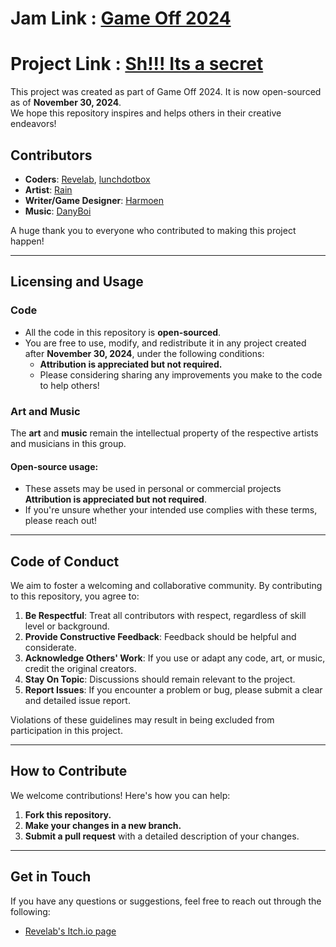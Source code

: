 # Jam Link : [Game Off 2024](https://itch.io/jam/game-off-2024)

# Project Link : [Sh!!! Its a secret](https://revelab.itch.io/secret)

This project was created as part of Game Off 2024. It is now open-sourced as of **November 30, 2024**.  
We hope this repository inspires and helps others in their creative endeavors!

## Contributors

- **Coders**: [Revelab](https://revelab.itch.io/), [lunchdotbox](https://lunchdotbox.itch.io/)  
- **Artist**: [Rain](https://cocobuntales.carrd.co/)  
- **Writer/Game Designer**: [Harmoen](https://harmoen.itch.io/)
- **Music**: [DanyBoi](https://itch.io/profile/danyb0i)

A huge thank you to everyone who contributed to making this project happen!

---

## Licensing and Usage

### Code  
- All the code in this repository is **open-sourced**.  
- You are free to use, modify, and redistribute it in any project created after **November 30, 2024**, under the following conditions:  
  - **Attribution is appreciated but not required.**  
  - Please considering sharing any improvements you make to the code to help others!  

### Art and Music  
The **art** and **music** remain the intellectual property of the respective artists and musicians in this group.  

#### Open-source usage:  
- These assets may be used in personal or commercial projects **Attribution is appreciated but not required**. 
- If you're unsure whether your intended use complies with these terms, please reach out!  

---

## Code of Conduct

We aim to foster a welcoming and collaborative community. By contributing to this repository, you agree to:  

1. **Be Respectful**: Treat all contributors with respect, regardless of skill level or background.  
2. **Provide Constructive Feedback**: Feedback should be helpful and considerate.  
3. **Acknowledge Others' Work**: If you use or adapt any code, art, or music, credit the original creators.  
4. **Stay On Topic**: Discussions should remain relevant to the project.  
5. **Report Issues**: If you encounter a problem or bug, please submit a clear and detailed issue report.  

Violations of these guidelines may result in being excluded from participation in this project.  

---

## How to Contribute

We welcome contributions! Here's how you can help:  

1. **Fork this repository.**  
2. **Make your changes in a new branch.**  
3. **Submit a pull request** with a detailed description of your changes.  

---

## Get in Touch

If you have any questions or suggestions, feel free to reach out through the following:  
- [Revelab's Itch.io page](https://revelab.itch.io/)  

